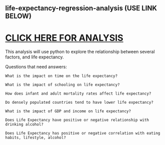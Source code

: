 ## life-expectancy-regression-analysis (USE LINK BELOW)
# [CLICK HERE FOR ANALYSIS](https://nbviewer.org/github/andrewt2470/life-expectancy-regression-analysis/blob/master/Use_Link_below_Life_expectancy.html)

This analysis will use python to explore the relationship between several factors, and life expectancy.

Questions that need answers:

    What is the impact on time on the life expectancy?

    What is the impact of schooling on life expectancy?

    How does infant and adult mortality rates affect life expectancy?

    Do densely populated countries tend to have lower life expectancy?

    What is the impact of GDP and income on life expectancy?

    Does Life Expectancy have positive or negative relationship with drinking alcohol?

    Does Life Expectancy has positive or negative correlation with eating habits, lifestyle, alcohol?
